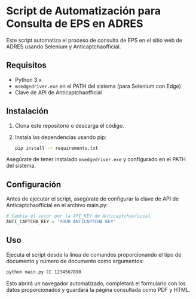 # Script de Automatización para Consulta de EPS en ADRES

Este script automatiza el proceso de consulta de EPS en el sitio web de ADRES usando Selenium y Anticaptchaofficial.

## Requisitos

- Python 3.x
- `msedgedriver.exe` en el PATH del sistema (para Selenium con Edge)
- Clave de API de Anticaptchaofficial

## Instalación

1. Clona este repositorio o descarga el código.
2. Instala las dependencias usando pip:

   ```bash
   pip install -r requirements.txt
   ```

Asegúrate de tener instalado `msedgedriver.exe` y configurado en el PATH del sistema.

## Configuración

Antes de ejecutar el script, asegúrate de configurar la clave de API de Anticaptchaofficial en el archivo main.py:

```python
# Cambia el valor por la API_KEY de Anticaptchaoficial
ANTI_CAPTCHA_KEY = 'YOUR_ANTICAPTCHA_KEY'
```

## Uso

Ejecuta el script desde la línea de comandos proporcionando el tipo de documento y número de documento como argumentos:

```bash
python main.py CC 1234567890
```

Esto abrirá un navegador automatizado, completará el formulario con los datos proporcionados y guardará la página consultada como PDF y HTML.
